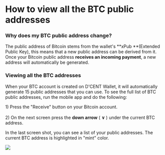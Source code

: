 # How to view all the BTC public addresses

### Why does my BTC public address change?

The public address of Bitcoin stems from the wallet's **xPub **(Extended Public Key), this means that a new public address can be derived from it. Once your Bitcoin public address **receives an incoming payment**, a new address will automatically be generated.&#x20;

### Viewing all the BTC addresses

When your BTC account is created on D'CENT Wallet, it will automatically generate 15 public addresses that you can use. To see the full list of BTC public addresses, run the mobile app and do the following:

1\) Press the "Receive" button on your Bitcoin account.\
\
2\) On the next screen press the **down arrow** ( **∨** ) under the current BTC address.&#x20;

In the last screen shot, you can see a list of your public addresses. The current BTC address is highlighted in "mint" color.

![](../../.gitbook/assets/view\_btc\_addresses\_en.png)

